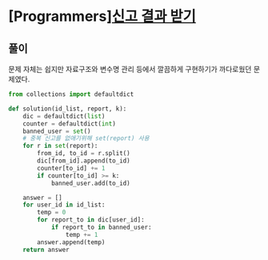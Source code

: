 # [Programmers][신고 결과 받기](https://programmers.co.kr/learn/courses/30/lessons/92334)

## 풀이

문제 자체는 쉽지만 자료구조와 변수명 관리 등에서 깔끔하게 구현하기가 까다로웠던 문제였다.

```py
from collections import defaultdict

def solution(id_list, report, k):
    dic = defaultdict(list)
    counter = defaultdict(int)
    banned_user = set()
    # 중복 신고를 없애기위해 set(report) 사용
    for r in set(report):
        from_id, to_id = r.split()
        dic[from_id].append(to_id)
        counter[to_id] += 1
        if counter[to_id] >= k:
            banned_user.add(to_id)

    answer = []
    for user_id in id_list:
        temp = 0
        for report_to in dic[user_id]:
            if report_to in banned_user:
                temp += 1
        answer.append(temp)
    return answer
```
